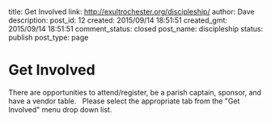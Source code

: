 title: Get Involved
link: http://exultrochester.org/discipleship/
author: Dave
description: 
post_id: 12
created: 2015/09/14 18:51:51
created_gmt: 2015/09/14 18:51:51
comment_status: closed
post_name: discipleship
status: publish
post_type: page

# Get Involved

There are opportunities to attend/register, be a parish captain, sponsor, and have a vendor table.   Please select the appropriate tab from the "Get Involved" menu drop down list.